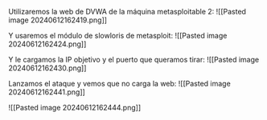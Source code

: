 Utilizaremos la web de DVWA de la máquina metasploitable 2:
![[Pasted image 20240612162419.png]]

Y usaremos el módulo de slowloris de metasploit:
![[Pasted image 20240612162424.png]]

Y le cargamos la IP objetivo y el puerto que queramos tirar:
![[Pasted image 20240612162430.png]]

Lanzamos el ataque y vemos que no carga la web:
![[Pasted image 20240612162441.png]]


![[Pasted image 20240612162444.png]]